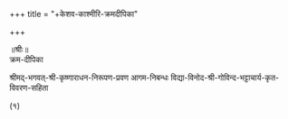 +++
title = "+केशव-काश्मीरि-क्रमदीपिका"

+++

॥श्रीः॥  
क्रम-दीपिका

श्रीमद्-भगवत्-श्री-कृष्णाराधन-निरूपण-प्रवण आगम-निबन्धः विद्या-विनोद-श्री-गोविन्द-भट्टाचार्य-कृत-विवरण-सहिता  
    
(१)  